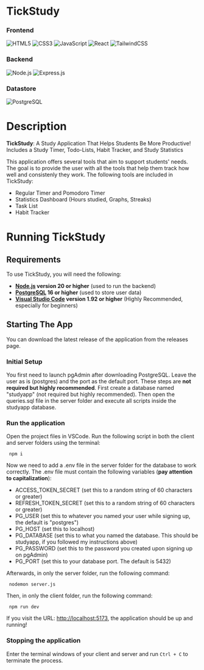 # TickStudy
### Frontend
![HTML5](https://img.shields.io/badge/HTML5-000000?style=for-the-badge&logo=html5&logoColor=white)
![CSS3](https://img.shields.io/badge/CSS3-000000?style=for-the-badge&logo=css3&logoColor=white)
![JavaScript](https://img.shields.io/badge/JavaScript-000000?style=for-the-badge&logo=javascript&logoColor=white)
![React](https://img.shields.io/badge/React-000000?style=for-the-badge&logo=react&logoColor=61DAFB)
![TailwindCSS](https://img.shields.io/badge/TailwindCSS-000000?style=for-the-badge&logo=tailwind-css&logoColor=white)
### Backend
![Node.js](https://img.shields.io/badge/Node.js-000000?style=for-the-badge&logo=node.js&logoColor=339933)
![Express.js](https://img.shields.io/badge/Express.js-000000?style=for-the-badge&logo=express&logoColor=white)
### Datastore
![PostgreSQL](https://img.shields.io/badge/PostgreSQL-000000?style=for-the-badge&logo=postgresql&logoColor=white)
# Description

**TickStudy**: A Study Application That Helps Students Be More Productive! Includes a Study Timer, Todo-Lists, Habit Tracker, and Study Statistics

This application offers several tools that aim to support students' needs. The goal is to provide the user with all the tools that help them track how well and consistenly they work. The following tools are included in TickStudy: 

 - Regular Timer and Pomodoro Timer
 - Statistics Dashboard (Hours studied, Graphs, Streaks)
 - Task List
 - Habit Tracker

# Running TickStudy

## Requirements
To use TickStudy, you will need the following:
- **[Node.js](https://nodejs.org/en) version 20 or higher** (used to run the backend)
- **[PostgreSQL](https://www.postgresql.org/download/) 16 or higher** (used to store user data)
- **[Visual Studio Code](https://code.visualstudio.com/updates/v1_92) version 1.92 or higher** (Highly Recommended, especially for beginners)

## Starting The App

You can download the latest release of the application from the releases page. 

### Initial Setup

You first need to launch pgAdmin after downloading PostgreSQL. Leave the user as is (postgres) and the port as the default port. These steps are **not required but highly recommended**. First create a database named "studyapp" (not required but highly recommended). Then open the queries.sql file in the server folder and execute all scripts inside the studyapp database. 

### Run the application 

Open the project files in VSCode. Run the following script in both the client and server folders using the terminal: 
```
 npm i
```

Now we need to add a .env file in the server folder for the database to work correctly. The .env file must contain the following variables (**pay attention to capitalization**): 

 - ACCESS_TOKEN_SECRET (set this to a random string of 60 characters or greater)
 - REFRESH_TOKEN_SECRET (set this to a random string of 60 characters or greater)
 - PG_USER (set this to whatever you named your user while signing up, the default is "postgres")
 - PG_HOST (set this to localhost)
 - PG_DATABASE (set this to what you named the database. This should be studyapp, if you followed my instructions above)
 - PG_PASSWORD (set this to the password you created upon signing up on pgAdmin)
 - PG_PORT (set this to your database port. The default is 5432)

Afterwards, in only the server folder, run the following command: 
```
 nodemon server.js
```
Then, in only the client folder, run the following command: 
```
 npm run dev
```

If you visit the URL: [http://localhost:5173](http://localhost:5173), the application should be up and running!

### Stopping the application
Enter the terminal windows of your client and server and run `Ctrl + C` to terminate the process.

